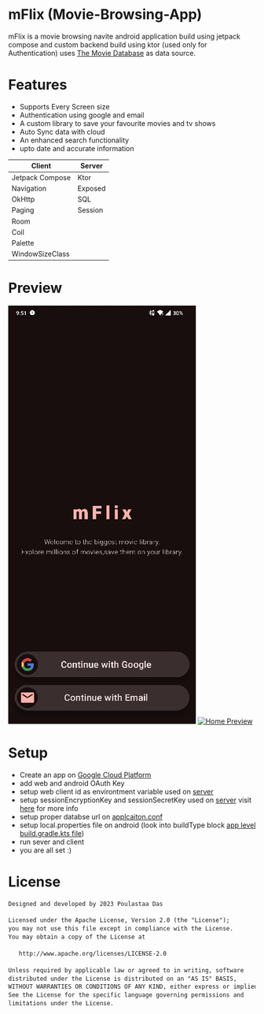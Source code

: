 # mFlix (Movie-Browsing-App)

mFlix is a movie browsing navite android application build using jetpack compose and custom backend build using ktor (used only for Authentication) uses [The Movie Database](https://developer.themoviedb.org/reference/intro/getting-started) as data source.

# Features

- Supports Every Screen size
- Authentication using google and email
- A custom library to save your favourite movies and tv shows
- Auto Sync data with cloud
- An enhanced search functionality
- upto date and accurate information

| **Client**      | **Server** |
| --------------- | ---------- |
| Jetpack Compose | Ktor       |
| Navigation      | Exposed    |
| OkHttp          | SQL        |
| Paging          | Session    |
| Room            |            |
| Coil            |            |
| Palette         |            |
| WindowSizeClass |            |

# Preview

[![Auth Preview](https://github.com/POULASTAAdAS/Movie-Browsing-App/blob/main/ss/auth_mFlix.gif)](https://github.com/POULASTAAdAS/Movie-Browsing-App/blob/main/ss/auth_mFlix.gif)
[![Home Preview](https://github.com/POULASTAAdAS/Movie-Browsing-App/blob/main/ss/home_mFlix.gif)](https://github.com/POULASTAAdAS/Movie-Browsing-App/blob/main/ss/home_mFlix.gif)

# Setup

- Create an app on [Google Cloud Platform](https://console.cloud.google.com/welcome)
- add web and android OAuth Key
- setup web client id as environtment variable used on [server](https://github.com/POULASTAAdAS/Movie-Browsing-App/blob/main/mFlexAuth/src/main/kotlin/com/poulastaa/route/auth/Auth.kt)
- setup sessionEncryptionKey and sessionSecretKey used on [server](https://github.com/POULASTAAdAS/Movie-Browsing-App/blob/main/mFlexAuth/src/main/kotlin/com/poulastaa/plugins/Session.kt) visit [here](https://ktor.io/docs/server-sessions.html) for more info
- setup proper databse url on [applcaiton.conf](https://github.com/POULASTAAdAS/Movie-Browsing-App/blob/main/mFlexAuth/src/main/resources/application.conf)
- setup local.properties file on android (look into buildType block [app level build.gradle.kts file](https://github.com/POULASTAAdAS/Movie-Browsing-App/blob/main/mFlix/app/build.gradle.kts))
- run sever and client
- you are all set :)

# License

```xml
Designed and developed by 2023 Poulastaa Das

Licensed under the Apache License, Version 2.0 (the "License");
you may not use this file except in compliance with the License.
You may obtain a copy of the License at

   http://www.apache.org/licenses/LICENSE-2.0

Unless required by applicable law or agreed to in writing, software
distributed under the License is distributed on an "AS IS" BASIS,
WITHOUT WARRANTIES OR CONDITIONS OF ANY KIND, either express or implied.
See the License for the specific language governing permissions and
limitations under the License.
```
